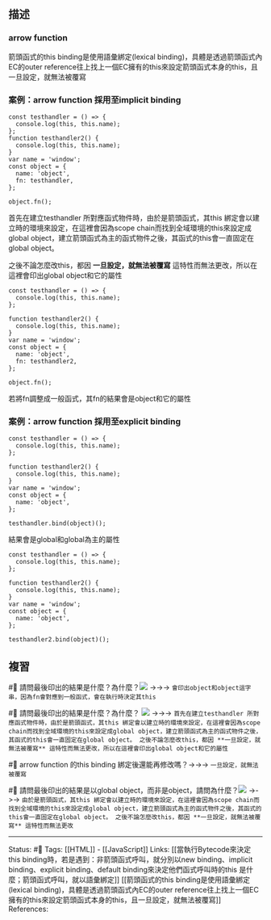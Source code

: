 ## 描述

### arrow function 
箭頭函式的this binding是使用語彙綁定(lexical binding)，具體是透過箭頭函式內EC的outer reference往上找上一個EC擁有的this來設定箭頭函式本身的this，且一旦設定，就無法被覆寫

### 案例：arrow function 採用至implicit binding
```
const testhandler = () => {
  console.log(this, this.name);
};
function testhandler2() {
  console.log(this, this.name);
}
var name = 'window';
const object = {
  name: 'object',
  fn: testhandler,
};

object.fn();
```

首先在建立testhandler 所對應函式物件時，由於是箭頭函式，其this 綁定會以建立時的環境來設定，在這裡會因為scope chain而找到全域環境的this來設定成global object，建立箭頭函式為主的函式物件之後，其函式的this會一直固定在global object。

之後不論怎麼改this，都因 **一旦設定，就無法被覆寫** 這特性而無法更改，所以在這裡會印出global object和它的屬性


```
const testhandler = () => {
  console.log(this, this.name);
};

function testhandler2() {
  console.log(this, this.name);
}
var name = 'window';
const object = {
  name: 'object',
  fn: testhandler2,
};

object.fn();
```

若將fn調整成一般函式，其fn的結果會是object和它的屬性


### 案例：arrow function 採用至explicit binding

```
const testhandler = () => {
  console.log(this, this.name);
};

function testhandler2() {
  console.log(this, this.name);
}
var name = 'window';
const object = {
  name: 'object',
};

testhandler.bind(object)();
```

結果會是global和global為主的屬性

```
const testhandler = () => {
  console.log(this, this.name);
};

function testhandler2() {
  console.log(this, this.name);
}
var name = 'window';
const object = {
  name: 'object',
};

testhandler2.bind(object)();
```

## 複習

#🧠 請問最後印出的結果是什麼？為什麼？![](https://res.cloudinary.com/dqfxgtyoi/image/upload/v1668432831/blog/javascript/this-binding/arrow-function-this-binding/example/arrow-function-this-binding-example2-with-implicity-binding_zg1f7h.png) ->->-> `會印出object和object這字串，因為fn會對應到一般函式，會在執行時決定其this`


#🧠 請問最後印出的結果是什麼？為什麼？ ![](https://res.cloudinary.com/dqfxgtyoi/image/upload/v1668432831/blog/javascript/this-binding/arrow-function-this-binding/example/arrow-function-this-binding-example1-with-implicity-binding_edoiom.png) ->->-> `首先在建立testhandler 所對應函式物件時，由於是箭頭函式，其this 綁定會以建立時的環境來設定，在這裡會因為scope chain而找到全域環境的this來設定成global object，建立箭頭函式為主的函式物件之後，其函式的this會一直固定在global object。 之後不論怎麼改this，都因 **一旦設定，就無法被覆寫** 這特性而無法更改，所以在這裡會印出global object和它的屬性`


#🧠 arrow function 的this binding 綁定後還能再修改嗎？->->-> `一旦設定，就無法被覆寫`


#🧠  請問最後印出的結果是以global object，而非是object，請問為什麼？![](https://res.cloudinary.com/dqfxgtyoi/image/upload/v1668432831/blog/javascript/this-binding/arrow-function-this-binding/example/arrow-function-this-binding-example1-with-implicity-binding_edoiom.png) ->->-> `由於是箭頭函式，其this 綁定會以建立時的環境來設定，在這裡會因為scope chain而找到全域環境的this來設定成global object，建立箭頭函式為主的函式物件之後，其函式的this會一直固定在global object。 之後不論怎麼改this，都因 **一旦設定，就無法被覆寫** 這特性而無法更改`




---
Status: #🌱 
Tags:
[[HTML]] - [[JavaScript]]
Links:
[[當執行Bytecode來決定this binding時，若是遇到：非箭頭函式呼叫，就分別以new binding、implicit binding、explicit binding、default binding來決定他們函式呼叫時的this 是什麼；箭頭函式呼叫，就以語彙綁定]]
[[箭頭函式的this binding是使用語彙綁定(lexical binding)，具體是透過箭頭函式內EC的outer reference往上找上一個EC擁有的this來設定箭頭函式本身的this，且一旦設定，就無法被覆寫]]
References: